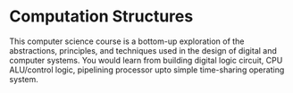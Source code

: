 # Computation Structures

This computer science course is a bottom-up exploration of the abstractions, principles, and techniques used in the design of digital and computer systems. You would learn from building digital logic circuit, CPU ALU/control logic, pipelining processor upto simple time-sharing operating system.
